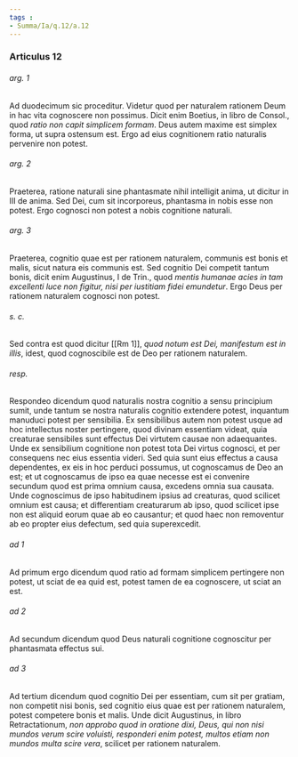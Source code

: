 ```yaml
---
tags : 
- Summa/Ia/q.12/a.12
---
```


### Articulus 12

###### arg. 1
Ad duodecimum sic proceditur. Videtur quod per naturalem rationem Deum in hac vita cognoscere non possimus. Dicit enim Boetius, in libro de Consol., quod *ratio non capit simplicem formam*. Deus autem maxime est simplex forma, ut supra ostensum est. Ergo ad eius cognitionem ratio naturalis pervenire non potest.

###### arg. 2
Praeterea, ratione naturali sine phantasmate nihil intelligit anima, ut dicitur in III de anima. Sed Dei, cum sit incorporeus, phantasma in nobis esse non potest. Ergo cognosci non potest a nobis cognitione naturali.

###### arg. 3
Praeterea, cognitio quae est per rationem naturalem, communis est bonis et malis, sicut natura eis communis est. Sed cognitio Dei competit tantum bonis, dicit enim Augustinus, I de Trin., quod *mentis humanae acies in tam excellenti luce non figitur, nisi per iustitiam fidei emundetur*. Ergo Deus per rationem naturalem cognosci non potest.

###### s. c.
Sed contra est quod dicitur [[Rm 1]], *quod notum est Dei, manifestum est in illis*, idest, quod cognoscibile est de Deo per rationem naturalem.

###### resp.
Respondeo dicendum quod naturalis nostra cognitio a sensu principium sumit, unde tantum se nostra naturalis cognitio extendere potest, inquantum manuduci potest per sensibilia. Ex sensibilibus autem non potest usque ad hoc intellectus noster pertingere, quod divinam essentiam videat, quia creaturae sensibiles sunt effectus Dei virtutem causae non adaequantes. Unde ex sensibilium cognitione non potest tota Dei virtus cognosci, et per consequens nec eius essentia videri. Sed quia sunt eius effectus a causa dependentes, ex eis in hoc perduci possumus, ut cognoscamus de Deo an est; et ut cognoscamus de ipso ea quae necesse est ei convenire secundum quod est prima omnium causa, excedens omnia sua causata. Unde cognoscimus de ipso habitudinem ipsius ad creaturas, quod scilicet omnium est causa; et differentiam creaturarum ab ipso, quod scilicet ipse non est aliquid eorum quae ab eo causantur; et quod haec non removentur ab eo propter eius defectum, sed quia superexcedit.

###### ad 1
Ad primum ergo dicendum quod ratio ad formam simplicem pertingere non potest, ut sciat de ea quid est, potest tamen de ea cognoscere, ut sciat an est.

###### ad 2
Ad secundum dicendum quod Deus naturali cognitione cognoscitur per phantasmata effectus sui.

###### ad 3
Ad tertium dicendum quod cognitio Dei per essentiam, cum sit per gratiam, non competit nisi bonis, sed cognitio eius quae est per rationem naturalem, potest competere bonis et malis. Unde dicit Augustinus, in libro Retractationum, *non approbo quod in oratione dixi, Deus, qui non nisi mundos verum scire voluisti, responderi enim potest, multos etiam non mundos multa scire vera*, scilicet per rationem naturalem.

